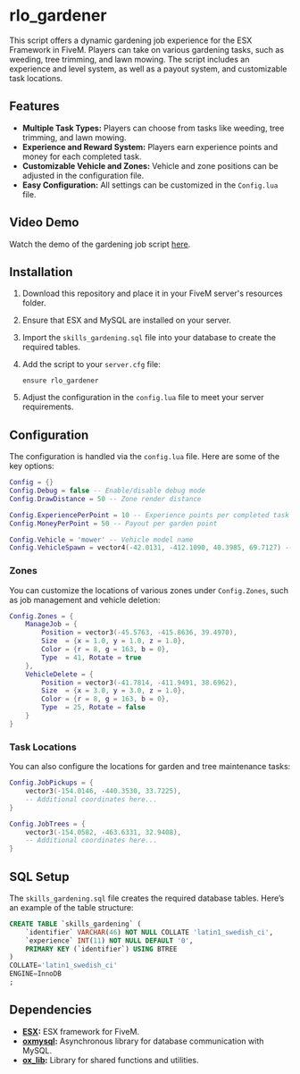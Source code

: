 # rlo_gardener

This script offers a dynamic gardening job experience for the ESX Framework in FiveM. Players can take on various gardening tasks, such as weeding, tree trimming, and lawn mowing. The script includes an experience and level system, as well as a payout system, and customizable task locations.

## Features

- **Multiple Task Types:** Players can choose from tasks like weeding, tree trimming, and lawn mowing.
- **Experience and Reward System:** Players earn experience points and money for each completed task.
- **Customizable Vehicle and Zones:** Vehicle and zone positions can be adjusted in the configuration file.
- **Easy Configuration:** All settings can be customized in the `Config.lua` file.

## Video Demo

Watch the demo of the gardening job script [here](https://youtu.be/LI30zdBjQzI).

## Installation

1. Download this repository and place it in your FiveM server's resources folder.
2. Ensure that ESX and MySQL are installed on your server.
3. Import the `skills_gardening.sql` file into your database to create the required tables.
4. Add the script to your `server.cfg` file:

   ```plaintext
   ensure rlo_gardener
   ```

5. Adjust the configuration in the `config.lua` file to meet your server requirements.

## Configuration

The configuration is handled via the `config.lua` file. Here are some of the key options:

```lua
Config = {}
Config.Debug = false -- Enable/disable debug mode
Config.DrawDistance = 50 -- Zone render distance

Config.ExperiencePerPoint = 10 -- Experience points per completed task
Config.MoneyPerPoint = 50 -- Payout per garden point

Config.Vehicle = 'mower' -- Vehicle model name
Config.VehicleSpawn = vector4(-42.0131, -412.1090, 40.3985, 69.7127) -- Vehicle spawn location
```

### Zones

You can customize the locations of various zones under `Config.Zones`, such as job management and vehicle deletion:

```lua
Config.Zones = {
    ManageJob = {
        Position = vector3(-45.5763, -415.8636, 39.4970),
        Size  = {x = 1.0, y = 1.0, z = 1.0},
        Color = {r = 8, g = 163, b = 0},
        Type  = 41, Rotate = true
    },
    VehicleDelete = {
        Position = vector3(-41.7814, -411.9491, 38.6962),
        Size  = {x = 3.0, y = 3.0, z = 1.0},
        Color = {r = 8, g = 163, b = 0},
        Type  = 25, Rotate = false
    }
}
```

### Task Locations

You can also configure the locations for garden and tree maintenance tasks:

```lua
Config.JobPickups = {
    vector3(-154.0146, -440.3530, 33.7225),
    -- Additional coordinates here...
}

Config.JobTrees = {
    vector3(-154.0582, -463.6331, 32.9408),
    -- Additional coordinates here...
}
```

## SQL Setup

The `skills_gardening.sql` file creates the required database tables. Here’s an example of the table structure:

```sql
CREATE TABLE `skills_gardening` (
	`identifier` VARCHAR(46) NOT NULL COLLATE 'latin1_swedish_ci',
	`experience` INT(11) NOT NULL DEFAULT '0',
	PRIMARY KEY (`identifier`) USING BTREE
)
COLLATE='latin1_swedish_ci'
ENGINE=InnoDB
;
```

## Dependencies

- **[ESX](https://github.com/esx-framework/esx_core):** ESX framework for FiveM.
- **[oxmysql](https://github.com/overextended/oxmysql):** Asynchronous library for database communication with MySQL.
- **[ox_lib](https://github.com/overextended/ox_lib):** Library for shared functions and utilities.
